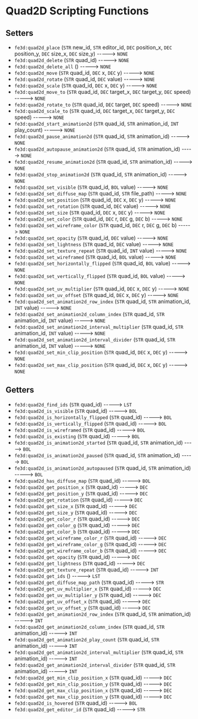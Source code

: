 # Quad2D Scripting Functions

## Setters

- `fe3d:quad2d_place` (`STR` new_id, `STR` editor_id, `DEC` position_x, `DEC` position_y, `DEC` size_x, `DEC` size_y) -----> `NONE`
- `fe3d:quad2d_delete` (`STR` quad_id) -----> `NONE`
- `fe3d:quad2d_delete_all` () -----> `NONE`
- `fe3d:quad2d_move` (`STR` quad_id, `DEC` x, `DEC` y) -----> `NONE`
- `fe3d:quad2d_rotate` (`STR` quad_id, `DEC` value) -----> `NONE`
- `fe3d:quad2d_scale` (`STR` quad_id, `DEC` x, `DEC` y) -----> `NONE`
- `fe3d:quad2d_move_to` (`STR` quad_id, `DEC` target_x, `DEC` target_y, `DEC` speed) -----> `NONE`
- `fe3d:quad2d_rotate_to` (`STR` quad_id, `DEC` target, `DEC` speed) -----> `NONE`
- `fe3d:quad2d_scale_to` (`STR` quad_id, `DEC` target_x, `DEC` target_y, `DEC` speed) -----> `NONE`
- `fe3d:quad2d_start_animation2d` (`STR` quad_id, `STR` animation_id, `INT` play_count) -----> `NONE`
- `fe3d:quad2d_pause_animation2d` (`STR` quad_id, `STR` animation_id) -----> `NONE`
- `fe3d:quad2d_autopause_animation2d` (`STR` quad_id, `STR` animation_id) -----> `NONE`
- `fe3d:quad2d_resume_animation2d` (`STR` quad_id, `STR` animation_id) -----> `NONE`
- `fe3d:quad2d_stop_animation2d` (`STR` quad_id, `STR` animation_id) -----> `NONE`
- `fe3d:quad2d_set_visible` (`STR` quad_id, `BOL` value) -----> `NONE`
- `fe3d:quad2d_set_diffuse_map` (`STR` quad_id, `STR` file_path) -----> `NONE`
- `fe3d:quad2d_set_position` (`STR` quad_id, `DEC` x, `DEC` y) -----> `NONE`
- `fe3d:quad2d_set_rotation` (`STR` quad_id, `DEC` value) -----> `NONE`
- `fe3d:quad2d_set_size` (`STR` quad_id, `DEC` x, `DEC` y) -----> `NONE`
- `fe3d:quad2d_set_color` (`STR` quad_id, `DEC` r, `DEC` g, `DEC` b) -----> `NONE`
- `fe3d:quad2d_set_wireframe_color` (`STR` quad_id, `DEC` r, `DEC` g, `DEC` b) -----> `NONE`
- `fe3d:quad2d_set_opacity` (`STR` quad_id, `DEC` value) -----> `NONE`
- `fe3d:quad2d_set_lightness` (`STR` quad_id, `DEC` value) -----> `NONE`
- `fe3d:quad2d_set_texture_repeat` (`STR` quad_id, `INT` value) -----> `NONE`
- `fe3d:quad2d_set_wireframed` (`STR` quad_id, `BOL` value) -----> `NONE`
- `fe3d:quad2d_set_horizontally_flipped` (`STR` quad_id, `BOL` value) -----> `NONE`
- `fe3d:quad2d_set_vertically_flipped` (`STR` quad_id, `BOL` value) -----> `NONE`
- `fe3d:quad2d_set_uv_multiplier` (`STR` quad_id, `DEC` x, `DEC` y) -----> `NONE`
- `fe3d:quad2d_set_uv_offset` (`STR` quad_id, `DEC` x, `DEC` y) -----> `NONE`
- `fe3d:quad2d_set_animation2d_row_index` (`STR` quad_id, `STR` animation_id, `INT` value) -----> `NONE`
- `fe3d:quad2d_set_animation2d_column_index` (`STR` quad_id, `STR` animation_id, `INT` value) -----> `NONE`
- `fe3d:quad2d_set_animation2d_interval_multiplier` (`STR` quad_id, `STR` animation_id, `INT` value) -----> `NONE`
- `fe3d:quad2d_set_animation2d_interval_divider` (`STR` quad_id, `STR` animation_id, `INT` value) -----> `NONE`
- `fe3d:quad2d_set_min_clip_position` (`STR` quad_id, `DEC` x, `DEC` y) -----> `NONE`
- `fe3d:quad2d_set_max_clip_position` (`STR` quad_id, `DEC` x, `DEC` y) -----> `NONE`

## Getters

- `fe3d:quad2d_find_ids` (`STR` quad_id) -----> `LST`
- `fe3d:quad2d_is_visible` (`STR` quad_id) -----> `BOL`
- `fe3d:quad2d_is_horizontally_flipped` (`STR` quad_id) -----> `BOL`
- `fe3d:quad2d_is_vertically_flipped` (`STR` quad_id) -----> `BOL`
- `fe3d:quad2d_is_wireframed` (`STR` quad_id) -----> `BOL`
- `fe3d:quad2d_is_existing` (`STR` quad_id) -----> `BOL`
- `fe3d:quad2d_is_animation2d_started` (`STR` quad_id, `STR` animation_id) -----> `BOL`
- `fe3d:quad2d_is_animation2d_paused` (`STR` quad_id, `STR` animation_id) -----> `BOL`
- `fe3d:quad2d_is_animation2d_autopaused` (`STR` quad_id, `STR` animation_id) -----> `BOL`
- `fe3d:quad2d_has_diffuse_map` (`STR` quad_id) -----> `BOL`
- `fe3d:quad2d_get_position_x` (`STR` quad_id) -----> `DEC`
- `fe3d:quad2d_get_position_y` (`STR` quad_id) -----> `DEC`
- `fe3d:quad2d_get_rotation` (`STR` quad_id) -----> `DEC`
- `fe3d:quad2d_get_size_x` (`STR` quad_id) -----> `DEC`
- `fe3d:quad2d_get_size_y` (`STR` quad_id) -----> `DEC`
- `fe3d:quad2d_get_color_r` (`STR` quad_id) -----> `DEC`
- `fe3d:quad2d_get_color_g` (`STR` quad_id) -----> `DEC`
- `fe3d:quad2d_get_color_b` (`STR` quad_id) -----> `DEC`
- `fe3d:quad2d_get_wireframe_color_r` (`STR` quad_id) -----> `DEC`
- `fe3d:quad2d_get_wireframe_color_g` (`STR` quad_id) -----> `DEC`
- `fe3d:quad2d_get_wireframe_color_b` (`STR` quad_id) -----> `DEC`
- `fe3d:quad2d_get_opacity` (`STR` quad_id) -----> `DEC`
- `fe3d:quad2d_get_lightness` (`STR` quad_id) -----> `DEC`
- `fe3d:quad2d_get_texture_repeat` (`STR` quad_id) -----> `INT`
- `fe3d:quad2d_get_ids` () -----> `LST`
- `fe3d:quad2d_get_diffuse_map_path` (`STR` quad_id) -----> `STR`
- `fe3d:quad2d_get_uv_multiplier_x` (`STR` quad_id) -----> `DEC`
- `fe3d:quad2d_get_uv_multiplier_y` (`STR` quad_id) -----> `DEC`
- `fe3d:quad2d_get_uv_offset_x` (`STR` quad_id) -----> `DEC`
- `fe3d:quad2d_get_uv_offset_y` (`STR` quad_id) -----> `DEC`
- `fe3d:quad2d_get_animation2d_row_index` (`STR` quad_id, `STR` animation_id) -----> `INT`
- `fe3d:quad2d_get_animation2d_column_index` (`STR` quad_id, `STR` animation_id) -----> `INT`
- `fe3d:quad2d_get_animation2d_play_count` (`STR` quad_id, `STR` animation_id) -----> `INT`
- `fe3d:quad2d_get_animation2d_interval_multiplier` (`STR` quad_id, `STR` animation_id) -----> `INT`
- `fe3d:quad2d_get_animation2d_interval_divider` (`STR` quad_id, `STR` animation_id) -----> `INT`
- `fe3d:quad2d_get_min_clip_position_x` (`STR` quad_id) -----> `DEC`
- `fe3d:quad2d_get_min_clip_position_y` (`STR` quad_id) -----> `DEC`
- `fe3d:quad2d_get_max_clip_position_x` (`STR` quad_id) -----> `DEC`
- `fe3d:quad2d_get_max_clip_position_y` (`STR` quad_id) -----> `DEC`
- `fe3d:quad2d_is_hovered` (`STR` quad_id) -----> `BOL`
- `fe3d:quad2d_get_editor_id` (`STR` quad_id) -----> `STR`
